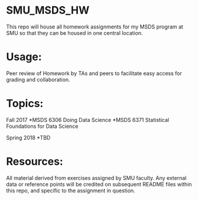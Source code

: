 # SMU_MSDS_HW
This repo will house all homework assignments for my MSDS  program at SMU so that they can be housed in one
central location.

# Usage:
Peer review of Homework by TAs and peers to facilitate easy access for grading and collaboration.

# Topics:
Fall 2017
*MSDS 6306 Doing Data Science
*MSDS 6371 Statistical Foundations for Data Science

Spring 2018
*TBD

# Resources:
All material derived from exercises assigned by SMU faculty.  Any external data or reference points will be credited on subsequent README files within this repo, and specific to the assignment in question. 






